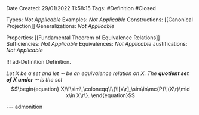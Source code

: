<br />
<br />

Date Created: 29/01/2022 11:58:15
Tags: #Definition #Closed 

Types: _Not Applicable_
Examples: _Not Applicable_
Constructions: [[Canonical Projection]]
Generalizations: _Not Applicable_

Properties: [[Fundamental Theorem of Equivalence Relations]]
Sufficiencies: _Not Applicable_
Equivalences: _Not Applicable_
Justifications: _Not Applicable_

!!! ad-Definition Definition.

_Let $X$ be a set and let $\sim$ be an equivalence relation on $X$. The **quotient set of $X$ under $\sim$** is the set_
$$\begin{equation}
    X/\!\sim\,\coloneqq\l\{\l[x\r]_\sim\in\mc{P}\l(X\r)\mid x\in X\r\}.
\end{equation}$$

--- admonition
